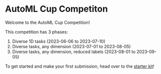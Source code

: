# AutoML Cup Competiton

Welcome to the AutoML Cup Competition!

This competition has 3 phases:

1. Diverse 1D tasks (2023-06-06 to 2023-07-10)
2. Diverse tasks, any dimension (2023-07-01 to 2023-08-05)
3. Diverse tasks, any dimension, reduced labels (2023-08-01 to 2023-09-05)

To get started and make your first submission, head over to the [starter kit](https://github.com/spencrr/automl-cup-starter-kit/)!
